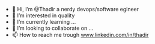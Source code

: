 - 👋 Hi, I’m @Thadir a nerdy devops/software egineer
- 👀 I’m interested in quality
- 🌱 I’m currently learning ...
- 💞️ I’m looking to collaborate on ...
- 📫 How to reach me trough www.linkedin.com/in/thadir

<!---
Thadir/Thadir is a ✨ special ✨ repository because its `README.md` (this file) appears on your GitHub profile.
You can click the Preview link to take a look at your changes.
--->
